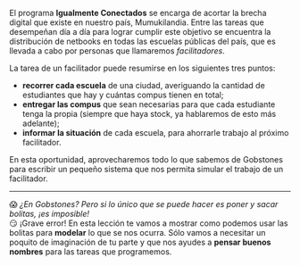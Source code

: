 El programa **Igualmente Conectados** se encarga de acortar la brecha digital que existe en nuestro país, Mumukilandia. Entre las tareas que desempeñan día a día para lograr cumplir este objetivo se encuentra la distribución de netbooks en todas las escuelas públicas del país, que es llevada a cabo por personas que llamaremos _facilitadores_.

La tarea de un facilitador puede resumirse en los siguientes tres puntos:

* **recorrer cada escuela** de una ciudad, averiguando la cantidad de estudiantes que hay y cuántas compus tienen en total;
* **entregar las compus** que sean necesarias para que cada estudiante tenga la propia (siempre que haya stock, ya hablaremos de esto más adelante);
* **informar la situación** de cada escuela, para ahorrarle trabajo al próximo facilitador.

En esta oportunidad, aprovecharemos todo lo que sabemos de Gobstones para escribir un pequeño sistema que nos permita simular el trabajo de un facilitador.

---

:scream: _¿En Gobstones? Pero si lo único que se puede hacer es poner y sacar bolitas, ¡es imposible!_
<br>
:smirk: ¡Grave error! En esta lección te vamos a mostrar como podemos usar las bolitas para **modelar** lo que se nos ocurra. Sólo vamos a necesitar un poquito de imaginación de tu parte y que nos ayudes a **pensar buenos nombres** para las tareas que programemos.